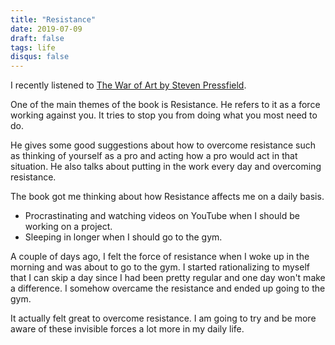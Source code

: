 ```yaml
---
title: "Resistance"
date: 2019-07-09
draft: false
tags: life
disqus: false
---
```


I recently listened to [The War of Art by Steven Pressfield](https://www.goodreads.com/book/show/1319.The_War_of_Art).

One of the main themes of the book is Resistance. He refers to it as a force working against you. It tries to stop you from doing what you most need to do.

He gives some good suggestions about how to overcome resistance such as thinking of yourself as a pro and acting how a pro would act in that situation. He also talks about putting in the work every day and overcoming resistance.

The book got me thinking about how Resistance affects me on a daily basis.

- Procrastinating and watching videos on YouTube when I should be working on a project.
- Sleeping in longer when I should go to the gym.

A couple of days ago, I felt the force of resistance when I woke up in the morning and was about to go to the gym. I started rationalizing to myself that I can skip a day since I had been pretty regular and one day won't make a difference. I somehow overcame the resistance and ended up going to the gym.

It actually felt great to overcome resistance. I am going to try and be more aware of these invisible forces a lot more in my daily life.
